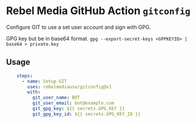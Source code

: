 # Rebel Media GitHub Action `gitconfig`

Configure GIT to use a set user account and sign with GPG.

GPG key but be in base64 format.
`gpg --export-secret-keys <GPPKEYID> | base64 > private.key`


## Usage
```yaml
    steps:
      - name: Setup GIT
        uses: rebelmediausa/gitconfig@v1
        with:
          git_user_name: BOT
          git_user_email: bot@example.com
          git_gpg_key: ${{ secrets.GPG_KEY }}
          git_gpg_key_id: ${{ secrets.GPG_KEY_ID }}
```
